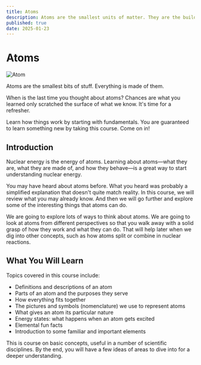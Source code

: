 ```yaml
---
title: Atoms
description: Atoms are the smallest units of matter. They are the building blocks of all matter.
published: true
date: 2025-01-23
---
```


# Atoms

![Atom](/images/courses/atoms/simple-atom.svg)

Atoms are the smallest bits of stuff. Everything is made of them.

When is the last time you thought about atoms? Chances are what you learned only scratched the surface of what we know. It's time for a refresher.

Learn how things work by starting with fundamentals. You are guaranteed to learn something new by taking this course. Come on in!

## Introduction

Nuclear energy is the energy of atoms. Learning about atoms—what they are, what they are made of, and how they behave—is a great way to start understanding nuclear energy.

You may have heard about atoms before. What you heard was probably a simplified explanation that doesn't quite match reality. In this course, we will review what you may already know. And then we will go further and explore some of the interesting things that atoms can do.

We are going to explore lots of ways to think about atoms. We are going to look at atoms from different perspectives so that you walk away with a solid grasp of how they work and what they can do. That will help later when we dig into other concepts, such as how atoms split or combine in nuclear reactions.

## What You Will Learn

Topics covered in this course include:

- Definitions and descriptions of an atom
- Parts of an atom and the purposes they serve
- How everything fits together
- The pictures and symbols (nomenclature) we use to represent atoms
- What gives an atom its particular nature
- Energy states: what happens when an atom gets excited
- Elemental fun facts
- Introduction to some familiar and important elements

This is course on basic concepts, useful in a number of scientific disciplines. By the end, you will have a few ideas of areas to dive into for a deeper understanding.
